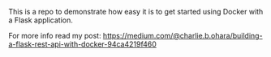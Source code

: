This is a repo to demonstrate how easy it is to get started using Docker with a Flask application.

For more info read my post:
https://medium.com/@charlie.b.ohara/building-a-flask-rest-api-with-docker-94ca4219f460
